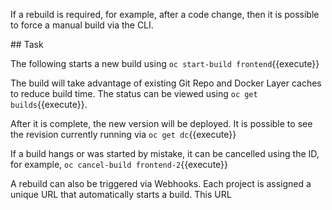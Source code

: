 If a rebuild is required, for example, after a code change, then it is possible to force a manual build via the CLI.

## Task

The following starts a new build using `oc start-build frontend`{{execute}}

The build will take advantage of existing Git Repo and Docker Layer caches to reduce build time. The status can be viewed using `oc get builds`{{execute}}.

After it is complete, the new version will be deployed. It is possible to see the revision currently running via `oc get dc`{{execute}}

If a build hangs or was started by mistake, it can be cancelled using the ID, for example, `oc cancel-build frontend-2`{{execute}}

A rebuild can also be triggered via Webhooks. Each project is assigned a unique URL that automatically starts a build. This URL
